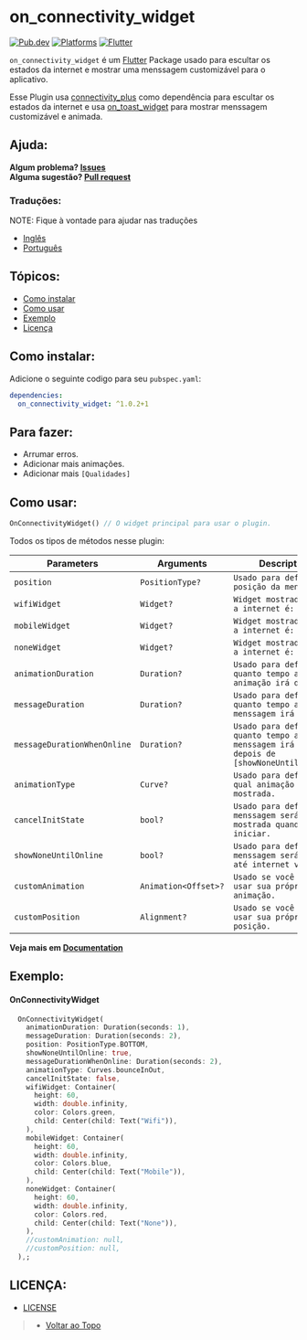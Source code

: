 # on_connectivity_widget

[![Pub.dev](https://img.shields.io/pub/v/on_connectivity_widget?color=9cf&label=Pub.dev&style=flat-square)](https://pub.dev/packages/on_connectivity_widget)
[![Platforms](https://img.shields.io/badge/Platforms-Android%20%7C%20IOS%20%7C%20Web%20%7C%20MacOs%20%7C%20Linux%20%7C%20Windows-9cf?&style=flat-square)](https://www.android.com/)
[![Flutter](https://img.shields.io/badge/Language-Flutter%20%7C%20Null--Safety-9cf?logo=flutter&style=flat-square)](https://www.flutter.dev/)

`on_connectivity_widget` é um [Flutter](https://flutter.dev/) Package usado para escultar os estados da internet e mostrar uma menssagem customizável para o aplicativo.

Esse Plugin usa [connectivity_plus](https://pub.dev/packages/connectivity_plus) como dependência para escultar os estados da internet e usa [on_toast_widget](https://pub.dev/packages/on_toast_widget) para mostrar menssagem customizável e animada.

## Ajuda:

**Algum problema? [Issues](https://github.com/LucJosin/on_connectivity_widget/issues)** <br>
**Alguma sugestão? [Pull request](https://github.com/LucJosin/on_connectivity_widget/pulls)**

### Traduções:

NOTE: Fique à vontade para ajudar nas traduções

* [Inglês](README.md)
* [Português](README.pt-BR.md)

## Tópicos:

* [Como instalar](#como-instalar)
* [Como usar](#como-usar)
* [Exemplo](#exemplo)
* [Licença](#licença)

<!-- ## Gif Examples:
| <img src=""/> | <img src=""/> | <img src=""/> | <img src=""/> |
|:---:|:---:|:---:|:---:|
| TOP | BOTTOM | LEFT_TOP | LEFT_BOTTOM | -->

## Como instalar:
Adicione o seguinte codigo para seu `pubspec.yaml`:
```yaml
dependencies:
  on_connectivity_widget: ^1.0.2+1
```

## Para fazer:

* Arrumar erros.
* Adicionar mais animações.
* Adicionar mais `[Qualidades]`

## Como usar:

```dart
OnConnectivityWidget() // O widget principal para usar o plugin.
```
Todos os tipos de métodos nesse plugin:

|  Parameters  |   Arguments   |   Description   |
|--------------|-----------------|-----------------|
| `position` | `PositionType?` | `Usado para definir a posição da menssagem` | <br>
| `wifiWidget` | `Widget?` | `Widget mostrado quando a internet é: Wifi.` | <br>
| `mobileWidget` | `Widget?` | `Widget mostrado quando a internet é: Mobile` | <br>
| `noneWidget` | `Widget?` | `Widget mostrado quando a internet é: Offline.` | <br>
| `animationDuration` | `Duration?` | `Usado para definir quanto tempo a animação irá durar.` | <br>
| `messageDuration` | `Duration?` | `Usado para definir quanto tempo a menssagem irá durar.` | <br>
| `messageDurationWhenOnline` | `Duration?` | `Usado para definir quanto tempo a menssagem irá durar depois de [showNoneUntilOnline].` | <br>
| `animationType` | `Curve?` | `Usado para definir qual animação será mostrada.` | <br>
| `cancelInitState` | `bool?` | `Usado para definir se menssagem será mostrada quando app iniciar.` | <br>
| `showNoneUntilOnline` | `bool?` | `Usado para definir se menssagem será esperar até internet voltar.` | <br>
| `customAnimation` | `Animation<Offset>?` | `Usado se você quer usar sua própria animação.` | <br>
| `customPosition` | `Alignment?` | `Usado se você quer usar sua própria posição.` | <br>

**Veja mais em [Documentation](https://pub.dev/documentation/on_connectivity_widget/latest/on_connectivity_widget/on_connectivity_widget-library.html)**

## Exemplo:

#### OnConnectivityWidget
```dart
  OnConnectivityWidget(
    animationDuration: Duration(seconds: 1),
    messageDuration: Duration(seconds: 2),
    position: PositionType.BOTTOM,
    showNoneUntilOnline: true,
    messageDurationWhenOnline: Duration(seconds: 2),
    animationType: Curves.bounceInOut,
    cancelInitState: false,
    wifiWidget: Container(
      height: 60,
      width: double.infinity,
      color: Colors.green,
      child: Center(child: Text("Wifi")),
    ),
    mobileWidget: Container(
      height: 60,
      width: double.infinity,
      color: Colors.blue,
      child: Center(child: Text("Mobile")),
    ),
    noneWidget: Container(
      height: 60,
      width: double.infinity,
      color: Colors.red,
      child: Center(child: Text("None")),
    ),
    //customAnimation: null,
    //customPosition: null,
  ),;
```

## LICENÇA:

* [LICENSE](https://github.com/LucJosin/on_connectivity_widget/blob/main/LICENSE)

> * [Voltar ao Topo](#on_connectivity_widget)
